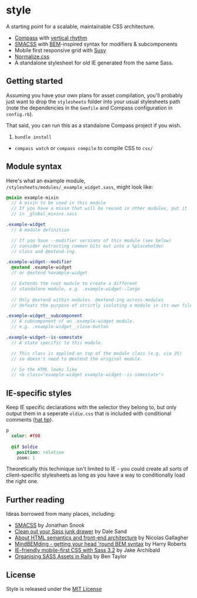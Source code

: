 # style

A starting point for a scalable, maintainable CSS architecture.

- [Compass](http://compass-style.org/) with [vertical rhythm](http://compass-style.org/reference/compass/typography/vertical_rhythm/)
- [SMACSS](http://smacss.com/) with [BEM](http://bem.info/method/)-inspired syntax for modifiers & subcomponents
- Mobile first responsive grid with [Susy](http://susy.oddbird.net/)
- [Normalize.css](http://necolas.github.com/normalize.css/)
- A standalone stylesheet for old IE generated from the same Sass.

## Getting started
Assuming you have your own plans for asset compilation, you'll probably just want to drop the `stylesheets` folder into your usual stylesheets path (note the dependencies in the `Gemfile` and Compass configuration in `config.rb`).

That said, you can run this as a standalone Compass project if you wish.

1. `bundle install`
- `compass watch` or `compass compile` to compile CSS to `css/`

## Module syntax
Here's what an example module, `/stylesheets/modules/_example_widget.sass`, might look like: 
```sass
@mixin example-mixin
  // A mixin to be used in this module
  // If you have a mixin that will be reused in other modules, put it
  // in _global_mixins.sass

.example-widget
  // A module definition

  // If you have --modifier versions of this module (see below)
  // consider extracting common bits out into a %placeholder
  // class and @extend-ing.

.example-widget--modifier
  @extend .example-widget   
  // or @extend %example-widget

  // Extends the root module to create a different
  // standalone module, e.g. .example-widget--large
  
  // Only @extend within modules. @extend-ing across modules
  // defeats the purpose of strictly isolating a module in its own file.

.example-widget__subcomponent
  // A subcomponent of an .example-widget module.
  // e.g. .example-widget__close-button

.example-widget--is-somestate
  // A state specific to this module.

  // This class is applied on top of the module class (e.g. via JS)
  // so doesn't need to @extend the original module.

  // So the HTML looks like
  // <b class="example-widget example-widget--is-somestate">
```

## IE-specific styles
Keep IE specific declarations with the selector they belong to, but only output them in a seperate `oldie.css` that is included with conditional comments ([hat tip](http://jakearchibald.github.com/sass-ie/)).

```sass
p
  color: #f00
  
  @if $oldie
    position: relative
    zoom: 1
```

Theoretically this techinique isn't limited to IE - you could create all sorts of client-specific stylesheets as long as you have a way to conditionally load the right one.

## Further reading

Ideas borrowed from many places, including:
- [SMACSS](http://smacss.com/) by Jonathan Snook
- [Clean out your Sass junk drawer](http://gist.io/4436524) by Dale Sand
- [About HTML semantics and front-end architecture](http://nicolasgallagher.com/about-html-semantics-front-end-architecture/) by Nicolas Gallagher
- [MindBEMding - getting your head 'round BEM syntax](http://csswizardry.com/2013/01/mindbemding-getting-your-head-round-bem-syntax/) by Harry Roberts
- [IE-friendly mobile-first CSS with Sass 3.2](http://jakearchibald.github.com/sass-ie/) by Jake Archibald
- [Organising SASS Assets in Rails](https://coderwall.com/p/bqxhxg) by Ben Taylor

## License
Style is released under the [MIT License](http://ben.mit-license.org/)
